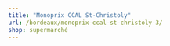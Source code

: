 ```yaml
---
title: "Monoprix CCAL St-Christoly"
url: /bordeaux/monoprix-ccal-st-christoly-3/
shop: supermarché
---
```


